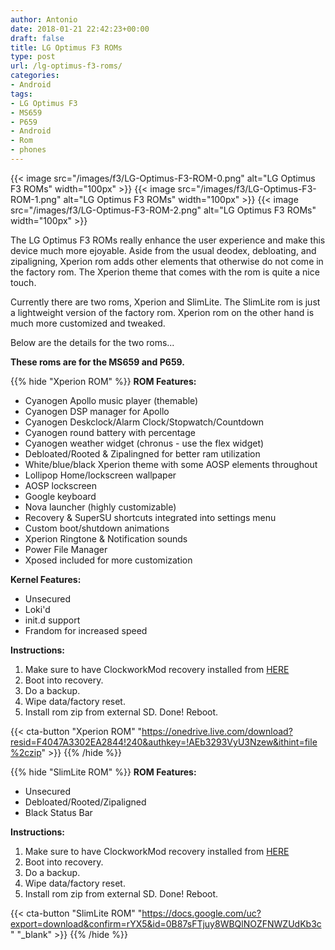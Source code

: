 ```yaml
---
author: Antonio
date: 2018-01-21 22:42:23+00:00
draft: false
title: LG Optimus F3 ROMs
type: post
url: /lg-optimus-f3-roms/
categories:
- Android
tags:
- LG Optimus F3
- MS659
- P659
- Android
- Rom
- phones
---
```


{{< image src="/images/f3/LG-Optimus-F3-ROM-0.png" alt="LG Optimus F3 ROMs" width="100px" >}}
{{< image src="/images/f3/LG-Optimus-F3-ROM-1.png" alt="LG Optimus F3 ROMs" width="100px" >}}
{{< image src="/images/f3/LG-Optimus-F3-ROM-2.png" alt="LG Optimus F3 ROMs" width="100px" >}}

The LG Optimus F3 ROMs really enhance the user experience and make this device much more ejoyable. Aside from the usual deodex, debloating, and zipaligning, Xperion rom adds other elements that otherwise do not come in the factory rom. The Xperion theme that comes with the rom is quite a nice touch.

<!--more-->

Currently there are two roms, Xperion and SlimLite. The SlimLite rom is just a lightweight version of the factory rom. Xperion rom on the other hand is much more customized and tweaked.

Below are the details for the two roms...

**These roms are for the MS659 and P659.**

{{% hide "Xperion ROM" %}}
**ROM Features:**

- Cyanogen Apollo music player (themable)
- Cyanogen DSP manager for Apollo
- Cyanogen Deskclock/Alarm Clock/Stopwatch/Countdown
- Cyanogen round battery with percentage
- Cyanogen weather widget (chronus - use the flex widget)
- Debloated/Rooted & Zipalingned for better ram utilization
- White/blue/black Xperion theme with some AOSP elements throughout
- Lollipop Home/lockscreen wallpaper
- AOSP lockscreen
- Google keyboard
- Nova launcher (highly customizable)
- Recovery & SuperSU shortcuts integrated into settings menu
- Custom boot/shutdown animations
- Xperion Ringtone & Notification sounds
- Power File Manager
- Xposed included for more customization

**Kernel Features:**

- Unsecured
- Loki'd
- init.d support
- Frandom for increased speed

**Instructions:**

1. Make sure to have ClockworkMod recovery installed from <a href="http://androidforums.com/threads/recovery-cwmr-dev-clockworkmod-recovery-for-the-lg-optimus-f3-ms659-fx3mt.776387/page-3#post-6691848" target="_blank">HERE</a>
2. Boot into recovery.
3. Do a backup.
4. Wipe data/factory reset.
5. Install rom zip from external SD. Done! Reboot.

{{< cta-button "Xperion ROM" "https://onedrive.live.com/download?resid=F4047A3302EA2844!240&authkey=!AEb3293VyU3Nzew&ithint=file%2czip" >}}
{{% /hide %}}

{{% hide "SlimLite ROM" %}}
**ROM Features:**

- Unsecured
- Debloated/Rooted/Zipaligned
- Black Status Bar

**Instructions:**

1. Make sure to have ClockworkMod recovery installed from <a href="http://androidforums.com/threads/recovery-cwmr-dev-clockworkmod-recovery-for-the-lg-optimus-f3-ms659-fx3mt.776387/page-3#post-6691848" target="_blank">HERE</a>
2. Boot into recovery.
3. Do a backup.
4. Wipe data/factory reset.
5. Install rom zip from external SD. Done! Reboot.

{{< cta-button "SlimLite ROM" "https://docs.google.com/uc?export=download&confirm=rYX5&id=0B87sFTjuy8WBQlNOZFNWZUdKb3c" "_blank" >}}
{{% /hide %}}
